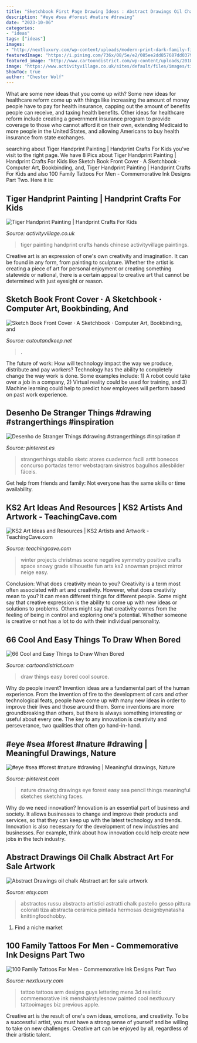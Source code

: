 ```yaml
---
title: "Sketchbook First Page Drawing Ideas : Abstract Drawings Oil Chalk Abstract Art For Sale Artwork"
description: "#eye #sea #forest #nature #drawing"
date: "2023-10-06"
categories:
- "ideas"
tags: ["ideas"]
images:
- "http://nextluxury.com/wp-content/uploads/modern-print-dark-family-first-tattoo-guys-arms.jpg"
featuredImage: "https://i.pinimg.com/736x/08/5e/e2/085ee2dd857687dd0379bf86279053bc--nature-drawing-random-things.jpg"
featured_image: "http://www.cartoondistrict.com/wp-content/uploads/2018/03/easy-things-to-draw-when-bored10.jpg"
image: "https://www.activityvillage.co.uk/sites/default/files/images/tiger_handprint_painting.jpg"
ShowToc: true
author: "Chester Wolf"
---
```



What are some new ideas that you come up with?
Some new ideas for healthcare reform come up with things like increasing the amount of money people have to pay for health insurance, capping out the amount of benefits people can receive, and taxing health benefits. Other ideas for healthcare reform include creating a government insurance program to provide coverage to those who cannot afford it on their own, extending Medicaid to more people in the United States, and allowing Americans to buy health insurance from state exchanges.

	

		
searching about Tiger Handprint Painting | Handprint Crafts For Kids you've visit to the right page. We have 8 Pics about Tiger Handprint Painting | Handprint Crafts For Kids like Sketch Book Front Cover · A Sketchbook · Computer Art, Bookbinding, and, Tiger Handprint Painting | Handprint Crafts For Kids and also 100 Family Tattoos For Men - Commemorative Ink Designs Part Two. Here it is:
		
    
## Tiger Handprint Painting | Handprint Crafts For Kids

<img loading=lazy src="https://www.activityvillage.co.uk/sites/default/files/images/tiger_handprint_painting.jpg" onerror="this.onerror=null;this.src='https://tse4.mm.bing.net/th?id=OIP.QCcn384ff8TcgLxb65MkPAAAAA&amp;pid=15.1';" alt="Tiger Handprint Painting | Handprint Crafts For Kids">

_Source: activityvillage.co.uk_

>tiger painting handprint crafts hands chinese activityvillage paintings. 

	

Creative art is an expression of one's own creativity and imagination. It can be found in any form, from painting to sculpture. Whether the artist is creating a piece of art for personal enjoyment or creating something statewide or national, there is a certain appeal to creative art that cannot be determined with just eyesight or reason.

    
## Sketch Book Front Cover · A Sketchbook · Computer Art, Bookbinding, And

<img loading=lazy src="https://images.coplusk.net/project_images/123791/image/full_DSCF6242.jpg" onerror="this.onerror=null;this.src='https://tse2.mm.bing.net/th?id=OIP.pe1q2M_wbRNOjlfenDOU5wHaI9&amp;pid=15.1';" alt="Sketch Book Front Cover · A Sketchbook · Computer Art, Bookbinding, and">

_Source: cutoutandkeep.net_

>. 

	

The future of work: How will technology impact the way we produce, distribute and pay workers?
Technology has the ability to completely change the way work is done. Some examples include: 1) A robot could take over a job in a company, 2) Virtual reality could be used for training, and 3) Machine learning could help to predict how employees will perform based on past work experience.

    
## Desenho De Stranger Things #drawing #strangerthings #inspiration #

<img loading=lazy src="https://i.pinimg.com/736x/70/fb/b5/70fbb594b1749c076b72465a5506a4f7.jpg" onerror="this.onerror=null;this.src='https://tse2.mm.bing.net/th?id=OIP.cDK7u4GCbA0z9EHbFaDHPQHaJ3&amp;pid=15.1';" alt="Desenho de Stranger Things #drawing #strangerthings #inspiration #">

_Source: pinterest.es_

>strangerthings stabilo sketc atores cuadernos facili arttt bonecos concurso portadas terror webstaqram sinistros bagulhos allesbilder fáceis. 

	

Get help from friends and family: Not everyone has the same skills or time availability.

    
## KS2 Art Ideas And Resources | KS2 Artists And Artwork - TeachingCave.com

<img loading=lazy src="https://www.teachingcave.com/wp-content/uploads/2016/07/symmetry-art.jpg" onerror="this.onerror=null;this.src='https://tse4.mm.bing.net/th?id=OIP.R1aNtMOfBIanEWiXVOD9YQAAAA&amp;pid=15.1';" alt="KS2 Art Ideas and Resources | KS2 Artists and Artwork - TeachingCave.com">

_Source: teachingcave.com_

>winter projects christmas scene negative symmetry positive crafts space snowy grade silhouette fun arts ks2 snowman project mirror neige easy. 

	

Conclusion: What does creativity mean to you?
Creativity is a term most often associated with art and creativity. However, what does creativity mean to you? It can mean different things for different people. Some might say that creative expression is the ability to come up with new ideas or solutions to problems. Others might say that creativity comes from the feeling of being in control and exploring one's potential. Whether someone is creative or not has a lot to do with their individual personality.

    
## 66 Cool And Easy Things To Draw When Bored

<img loading=lazy src="http://www.cartoondistrict.com/wp-content/uploads/2018/03/easy-things-to-draw-when-bored10.jpg" onerror="this.onerror=null;this.src='https://tse1.mm.bing.net/th?id=OIP.1SxTapWDYl1ZfPG9qe1qVAHaKn&amp;pid=15.1';" alt="66 Cool and Easy Things to Draw When Bored">

_Source: cartoondistrict.com_

>draw things easy bored cool source. 

	

Why do people invent?
Invention ideas are a fundamental part of the human experience. From the invention of fire to the development of cars and other technological feats, people have come up with many new ideas in order to improve their lives and those around them. Some inventions are more groundbreaking than others, but there is always something interesting or useful about every one. The key to any innovation is creativity and perseverance, two qualities that often go hand-in-hand.

    
## #eye #sea #forest #nature #drawing | Meaningful Drawings, Nature

<img loading=lazy src="https://i.pinimg.com/736x/08/5e/e2/085ee2dd857687dd0379bf86279053bc--nature-drawing-random-things.jpg" onerror="this.onerror=null;this.src='https://tse2.mm.bing.net/th?id=OIP.HOA05bPBHBuyrCfzrJshLgHaLs&amp;pid=15.1';" alt="#eye #sea #forest #nature #drawing | Meaningful drawings, Nature">

_Source: pinterest.com_

>nature drawing drawings eye forest easy sea pencil things meaningful sketches sketching faces. 

	

Why do we need innovation?
Innovation is an essential part of business and society. It allows businesses to change and improve their products and services, so that they can keep up with the latest technology and trends. Innovation is also necessary for the development of new industries and businesses. For example, think about how innovation could help create new jobs in the tech industry.

    
## Abstract Drawings Oil Chalk Abstract Art For Sale Artwork

<img loading=lazy src="https://img1.etsystatic.com/000/0/6219108/il_570xN.298162981.jpg" onerror="this.onerror=null;this.src='https://tse2.mm.bing.net/th?id=OIP.krxGZqCH-XGMayfZhrB8MgHaJ6&amp;pid=15.1';" alt="Abstract Drawings oil chalk Abstract art for sale artwork">

_Source: etsy.com_

>abstractos russu abstracto artistici astratti chalk pastello gesso pittura colorati tiza abstracta cerámica pintada hermosas designbynatasha knittingfoodhobby. 

	

1. Find a niche market 

    
## 100 Family Tattoos For Men - Commemorative Ink Designs Part Two

<img loading=lazy src="http://nextluxury.com/wp-content/uploads/modern-print-dark-family-first-tattoo-guys-arms.jpg" onerror="this.onerror=null;this.src='https://tse1.mm.bing.net/th?id=OIP.Clgo1_RFpMRomoHDUicZJwHaHa&amp;pid=15.1';" alt="100 Family Tattoos For Men - Commemorative Ink Designs Part Two">

_Source: nextluxury.com_

>tattoo tattoos arm designs guys lettering mens 3d realistic commemorative ink menshairstylesnow painted cool nextluxury tattooimages biz previous apple. 

	

Creative art is the result of one's own ideas, emotions, and creativity. To be a successful artist, you must have a strong sense of yourself and be willing to take on new challenges. Creative art can be enjoyed by all, regardless of their artistic talent.

